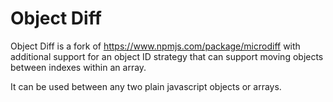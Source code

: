 # Object Diff

Object Diff is a fork of https://www.npmjs.com/package/microdiff with additional support for an object ID strategy that
can support moving objects between indexes within an array.

It can be used between any two plain javascript objects or arrays.
